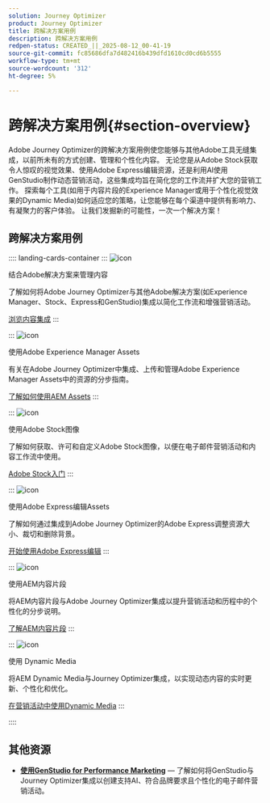 ```yaml
---
solution: Journey Optimizer
product: Journey Optimizer
title: 跨解决方案用例
description: 跨解决方案用例
redpen-status: CREATED_||_2025-08-12_00-41-19
source-git-commit: fc85686dfa7d482416b439dfd1610cd0cd6b5555
workflow-type: tm+mt
source-wordcount: '312'
ht-degree: 5%

---
```



# 跨解决方案用例{#section-overview}

Adobe Journey Optimizer的跨解决方案用例使您能够与其他Adobe工具无缝集成，以前所未有的方式创建、管理和个性化内容。 无论您是从Adobe Stock获取令人惊叹的视觉效果、使用Adobe Express编辑资源，还是利用AI使用GenStudio制作动态营销活动，这些集成均旨在简化您的工作流并扩大您的营销工作。 探索每个工具(如用于内容片段的Experience Manager或用于个性化视觉效果的Dynamic Media)如何适应您的策略，让您能够在每个渠道中提供有影响力、有凝聚力的客户体验。 让我们发掘新的可能性，一次一个解决方案！

## 跨解决方案用例

:::: landing-cards-container
:::
![icon](https://cdn.experienceleague.adobe.com/icons/puzzle-piece.svg?lang=zh-Hans)

结合Adobe解决方案来管理内容

了解如何将Adobe Journey Optimizer与其他Adobe解决方案(如Experience Manager、Stock、Express和GenStudio)集成以简化工作流和增强营销活动。

[浏览内容集成](../using/integrations/content-integrations.md)
:::

:::
![icon](https://cdn.experienceleague.adobe.com/icons/screwdriver-wrench.svg?lang=zh-Hans)

使用Adobe Experience Manager Assets

有关在Adobe Journey Optimizer中集成、上传和管理Adobe Experience Manager Assets中的资源的分步指南。

[了解如何使用AEM Assets](../using/integrations/assets.md)
:::

:::
![icon](https://cdn.experienceleague.adobe.com/icons/images.svg?lang=zh-Hans)

使用Adobe Stock图像

了解如何获取、许可和自定义Adobe Stock图像，以便在电子邮件营销活动和内容工作流中使用。

[Adobe Stock入门](../using/integrations/stock.md)
:::

:::
![icon](https://cdn.experienceleague.adobe.com/icons/pencil-ruler.svg?lang=zh-Hans)

使用Adobe Express编辑Assets

了解如何通过集成到Adobe Journey Optimizer的Adobe Express调整资源大小、裁切和删除背景。

[开始使用Adobe Express编辑](../using/integrations/express.md)
:::

:::
![icon](https://cdn.experienceleague.adobe.com/icons/code-branch.svg?lang=zh-Hans)

使用AEM内容片段

将AEM内容片段与Adobe Journey Optimizer集成以提升营销活动和历程中的个性化的分步说明。

[了解AEM内容片段](../using/integrations/aem-fragments.md)
:::

:::
![icon](https://cdn.experienceleague.adobe.com/icons/bullseye.svg?lang=zh-Hans)

使用 Dynamic Media

将AEM Dynamic Media与Journey Optimizer集成，以实现动态内容的实时更新、个性化和优化。

[在营销活动中使用Dynamic Media](../using/integrations/aem-dynamic.md)
:::

::::


## 其他资源

- **[使用GenStudio for Performance Marketing](../using/integrations/genstudio.md)** — 了解如何将GenStudio与Journey Optimizer集成以创建支持AI、符合品牌要求且个性化的电子邮件营销活动。
